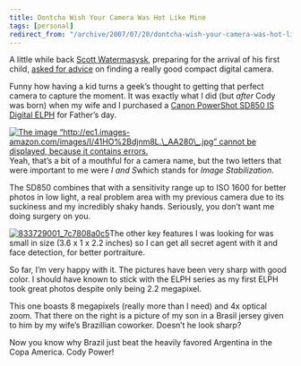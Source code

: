 ```yaml
---
title: Dontcha Wish Your Camera Was Hot Like Mine
tags: [personal]
redirect_from: "/archive/2007/07/20/dontcha-wish-your-camera-was-hot-like-mine.aspx/"
---
```


A little while back [Scott
Watermasysk](http://scottwater.com/blog/ "Scott Watermasysk's blog"),
preparing for the arrival of his first child, [asked for
advice](http://scottwater.com/blog/archive/best-compact-digital-camera/ "Best Compact Digital Camera")
on finding a really good compact digital camera.

Funny how having a kid turns a geek’s thought to getting that perfect
camera to capture the moment. It was exactly what I did (but *after*
Cody was born) when my wife and I purchased a [Canon PowerShot SD850 IS
Digital
ELPH](http://www.amazon.com/gp/product/B000Q30420?ie=UTF8&tag=youvebeenhaac-20&linkCode=as2&camp=1789&creative=9325&creativeASIN=B000Q30420 "Ultracompact camera on Amazon.com")
for Father’s day.

[![The image
“http://ec1.images-amazon.com/images/I/41HO%2Bdjnm8L.\_AA280\_.jpg”
cannot be displayed, because it contains
errors.](http://ec1.images-amazon.com/images/I/41HO%2Bdjnm8L._AA280_.jpg)](http://www.amazon.com/gp/product/B000Q30420?ie=UTF8&tag=youvebeenhaac-20&linkCode=as2&camp=1789&creative=9325&creativeASIN=B000Q30420 "Camera on Amazon")Yeah,
that’s a bit of a mouthful for a camera name, but the two letters that
were important to me were *I and S*which stands for *Image
Stabilization*.

The SD850 combines that with a sensitivity range up to ISO 1600 for
better photos in low light, a real problem area with my previous camera
due to its suckiness and my incredibly shaky hands. Seriously, you don’t
want me doing surgery on you.

[![833729001\_7c7808a0c5](https://haacked.com/assets/images/haacked_com/WindowsLiveWriter/DontchaWishYourCameraWasHotLikeMine_102C8/833729001_7c7808a0c5_thumb.jpg)](https://haacked.com/assets/images/haacked_com/WindowsLiveWriter/DontchaWishYourCameraWasHotLikeMine_102C8/833729001_7c7808a0c5.jpg)The
other key features I was looking for was small in size (3.6 x 1 x 2.2
inches) so I can get all secret agent with it and face detection, for
better portraiture.

So far, I’m very happy with it. The pictures have been very sharp with
good color. I should have known to stick with the ELPH series as my
first ELPH took great photos despite only being 2.2 megapixel.

This one boasts 8 megapixels (really more than I need) and 4x optical
zoom. That there on the right is a picture of my son in a Brasil jersey
given to him by my wife’s Brazillian coworker. Doesn’t he look sharp?

Now you know why Brazil just beat the heavily favored Argentina in the
Copa America. Cody Power!

